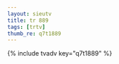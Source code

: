 ```yaml
--- 
layout: sieutv
title: tr 889
tags: [trtv]
thumb_re: q7t1889
---
```

{% include tvadv key="q7t1889" %} 
